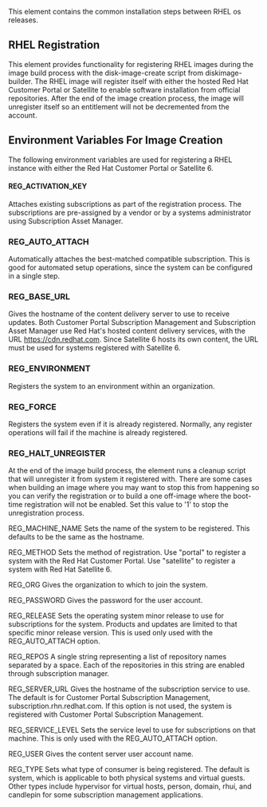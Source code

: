 This element contains the common installation steps between RHEL os releases.

RHEL Registration
-----------------
This element provides functionality for registering RHEL images during the
image build process with the disk-image-create script from diskimage-builder.
The RHEL image will register itself with either the hosted Red Hat Customer
Portal or Satellite to enable software installation from official
repositories. After the end of the image creation process, the image will
unregister itself so an entitlement will not be decremented from the account.

Environment Variables For Image Creation
----------------------------------------
The following environment variables are used for registering a RHEL instance
with either the Red Hat Customer Portal or Satellite 6.

#### REG\_ACTIVATION\_KEY ####
Attaches existing subscriptions as part of the registration process. The
subscriptions are pre-assigned by a vendor or by a systems administrator
using Subscription Asset Manager.

### REG_AUTO_ATTACH ###
Automatically attaches the best-matched compatible subscription. This is
good for automated setup operations, since the system can be configured
in a single step.

### REG_BASE_URL
Gives the hostname of the content delivery server to use to receive updates.
Both Customer Portal Subscription Management and Subscription Asset Manager
use Red Hat's hosted content delivery services, with the URL
https://cdn.redhat.com. Since Satellite 6 hosts its own content, the URL
must be used for systems registered with Satellite 6.

### REG_ENVIRONMENT
Registers the system to an environment within an organization.

### REG_FORCE
Registers the system even if it is already registered. Normally, any register
operations will fail if the machine is already registered.

### REG_HALT_UNREGISTER
At the end of the image build process, the element runs a cleanup script that
will unregister it from system it registered with.  There are some cases when
building an image where you may want to stop this from happening so you can
verify the registration or to build a one off-image where the boot-time
registration will not be enabled.  Set this value to '1' to stop the
unregistration process.

REG_MACHINE_NAME
Sets the name of the system to be registered. This defaults to be the same as
the hostname.

REG_METHOD
Sets the method of registration.  Use "portal" to register a system with the
Red Hat Customer Portal.  Use "satellite" to register a system with Red
Hat Satellite 6.

REG_ORG
Gives the organization to which to join the system.

REG_PASSWORD
Gives the password for the user account.

REG_RELEASE
Sets the operating system minor release to use for subscriptions for the
system. Products and updates are limited to that specific minor release
version. This is used only used with the REG_AUTO_ATTACH option.

REG_REPOS
A single string representing a list of repository names separated by a
space.  Each of the repositories in this string are enabled through
subscription manager.

REG_SERVER_URL
Gives the hostname of the subscription service to use. The default is
for Customer Portal Subscription Management, subscription.rhn.redhat.com.
If this option is not used, the system is registered with Customer Portal
Subscription Management.

REG_SERVICE_LEVEL
Sets the service level to use for subscriptions on that machine. This
is only used with the REG_AUTO_ATTACH option.

REG_USER
Gives the content server user account name.

REG_TYPE
Sets what type of consumer is being registered. The default is system, which
is applicable to both physical systems and virtual guests. Other types include
hypervisor for virtual hosts, person, domain, rhui, and candlepin for some
subscription management applications.
